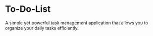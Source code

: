 # To-Do-List
A simple yet powerful task management application that allows you to organize your daily tasks efficiently.
